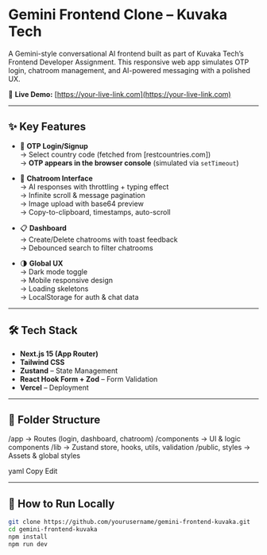 # Gemini Frontend Clone – Kuvaka Tech

A Gemini-style conversational AI frontend built as part of Kuvaka Tech’s Frontend Developer Assignment. This responsive web app simulates OTP login, chatroom management, and AI-powered messaging with a polished UX.

🔗 **Live Demo:** [https://your-live-link.com](https://your-live-link.com)  

---

## ✨ Key Features

- 🔐 **OTP Login/Signup**  
  → Select country code (fetched from [restcountries.com])  
  → **OTP appears in the browser console** (simulated via `setTimeout`)  

- 💬 **Chatroom Interface**  
  → AI responses with throttling + typing effect  
  → Infinite scroll & message pagination  
  → Image upload with base64 preview  
  → Copy-to-clipboard, timestamps, auto-scroll

- 📋 **Dashboard**  
  → Create/Delete chatrooms with toast feedback  
  → Debounced search to filter chatrooms

- 🌗 **Global UX**  
  → Dark mode toggle  
  → Mobile responsive design  
  → Loading skeletons  
  → LocalStorage for auth & chat data  

---

## 🛠 Tech Stack

- **Next.js 15 (App Router)**
- **Tailwind CSS**
- **Zustand** – State Management
- **React Hook Form + Zod** – Form Validation
- **Vercel** – Deployment

---

## 📁 Folder Structure
/app → Routes (login, dashboard, chatroom)
/components → UI & logic components
/lib → Zustand store, hooks, utils, validation
/public, styles → Assets & global styles

yaml
Copy
Edit

---

## 🧪 How to Run Locally

```bash
git clone https://github.com/yourusername/gemini-frontend-kuvaka.git
cd gemini-frontend-kuvaka
npm install
npm run dev

